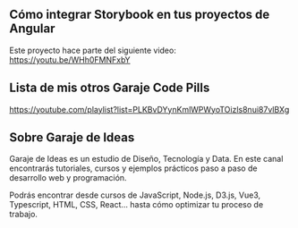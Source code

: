 ## Cómo integrar Storybook en tus proyectos de Angular
Este proyecto hace parte del siguiente video: https://youtu.be/WHh0FMNFxbY

## Lista de mis otros Garaje Code Pills
https://youtube.com/playlist?list=PLKBvDYynKmlWPWyoTOizls8nui87vlBXg

## Sobre Garaje de Ideas
Garaje de Ideas es un estudio de Diseño, Tecnología y Data. En este canal encontrarás tutoriales, cursos y ejemplos prácticos paso a paso de desarrollo web y programación. 

Podrás encontrar desde cursos de JavaScript, Node.js, D3.js, Vue3, Typescript, HTML, CSS, React... hasta cómo optimizar tu proceso de trabajo.

